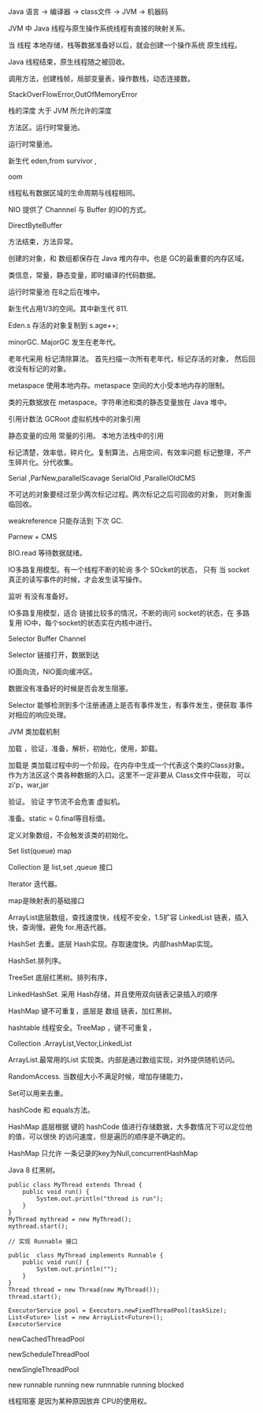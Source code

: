 
Java 语言 -> 编译器 -> class文件 -> JVM -> 机器码

JVM 中 Java 线程与原生操作系统线程有直接的映射关系。

当 线程 本地存储，栈等数据准备好以后，就会创建一个操作系统
原生线程。

Java 线程结束，原生线程随之被回收。

调用方法，创建栈帧，局部变量表，操作数栈，动态连接数。

StackOverFlowError,OutOfMemoryError

栈的深度 大于 JVM 所允许的深度

方法区。运行时常量池。

运行时常量池。

新生代 eden,from survivor ,

oom

线程私有数据区域的生命周期与线程相同。

NIO 提供了 Channnel 与 Buffer 的IO的方式。

DirectByteBuffer

方法结束，方法异常。

创建的对象，和 数组都保存在 Java 堆内存中。也是 
GC的最重要的内存区域。

类信息，常量，静态变量，即时编译的代码数据。

运行时常量池 在8之后在堆中。

新生代占用1/3的空间。其中新生代 811.

Eden.s 存活的对象复制到 s.age++;

minorGC. MajorGC 发生在老年代。

老年代采用 标记清除算法。 首先扫描一次所有老年代，标记存活的对象，
然后回收没有标记的对象。

metaspace 使用本地内存。metaspace 空间的大小受本地内存的限制。

类的元数据放在 metaspace。字符串池和类的静态变量放在 Java 堆中。

引用计数法
GCRoot 虚拟机栈中的对象引用

静态变量的应用
常量的引用。
本地方法栈中的引用

标记清楚，效率低，碎片化。复制算法，占用空间，有效率问题
标记整理，不产生碎片化。分代收集。

Serial ,ParNew,parallelScavage SerialOld ,ParallelOldCMS

不可达的对象要经过至少两次标记过程。两次标记之后可回收的对象，
则对象面临回收。

weakreference 只能存活到 下次 GC.


Parnew + CMS

BIO.read 等待数据就绪。

IO多路复用模型。有一个线程不断的轮询 多个 SOcket的状态，
只有 当 socket 真正的读写事件的时候，才会发生读写操作。

监听 有没有准备好。

IO多路复用模型，适合 链接比较多的情况，不断的询问 socket的状态，在 多路 
复用 IO中，每个socket的状态实在内核中进行。

Selector Buffer Channel

Selector 链接打开，数据到达

IO面向流，NIO面向缓冲区。

数据没有准备好的时候是否会发生阻塞。

Selector 能够检测到多个注册通道上是否有事件发生，有事件发生，便获取
事件对相应的响应处理。


JVM 类加载机制

加载 ，验证，准备，解析，初始化，使用，卸载。

加载是 类加载过程中的一个阶段。在内存中生成一个代表这个类的Class对象。
作为方法区这个类各种数据的入口。这里不一定非要从 Class文件中获取，
可以zi'p，war,jar

验证。 验证 字节流不会危害 虚拟机。

准备。static = 0.final等目标值。

定义对象数组，不会触发该类的初始化。

Set list(queue) map

Collection 是 list,set ,queue 接口

Iterator 迭代器。

map是映射表的基础接口

ArrayList底层数组，查找速度快，线程不安全，1.5扩容
LinkedList 链表，插入快，查询慢。避免 for.用迭代器。

HashSet 去重。底层 Hash实现。存取速度快。内部hashMap实现。

HashSet.排列序。

TreeSet 底层红黑树。排列有序，

LinkedHashSet. 采用 Hash存储，并且使用双向链表记录插入的顺序 

HashMap  键不可重复，底层是 数组 链表，加红黑树。

hashtable 线程安全。TreeMap ，键不可重复，

Collection .ArrayList,Vector,LinkedList

ArrayList.最常用的List 实现类。内部是通过数组实现，对外提供随机访问。

RandomAccess. 当数组大小不满足时候，增加存储能力，

Set可以用来去重。

hashCode 和 equals方法。

HashMap  底层根据 键的 hashCode 值进行存储数据，大多数情况下可以定位他的值，可以很快
的访问速度，但是遍历的顺序是不确定的。

HashMap 只允许 一条记录的key为Null,concurrentHashMap

Java 8 红黑树。

```
public class MyThread extends Thread {
    public void run() {
        System.out.println("thread is run");
    }
}
MyThread mythread = new MyThread();
mythread.start();

// 实现 Runnable 接口

public  class MyThread implements Runnable {
    public void run() {
        System.out.println("");
    }
}
Thread thread = new Thread(new MyThread());
thread.start();

ExecutorService pool = Executors.newFixedThreadPool(taskSize);
List<Future> list = new ArrayList<Future>();
ExecutorService

```

newCachedThreadPool

newScheduleThreadPool

newSingleThreadPool

new runnable  running  new runnnable running blocked

线程阻塞 是因为某种原因放弃 CPU的使用权。
